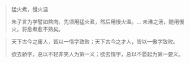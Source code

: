 > 猛火煮，慢火温
>
> 朱子言为学譬如熬肉，先须用猛火煮，然后用慢火温。... 未沸之汤，随用慢火，将愈煮愈不熟矣。



> 天下古今之庸人，皆以一惰字致败；天下古今之才人，皆以一傲字致败。
>
> 欲去骄字，总以不轻非笑人为第一义；欲去惰字，总以不晏起为第一要义。